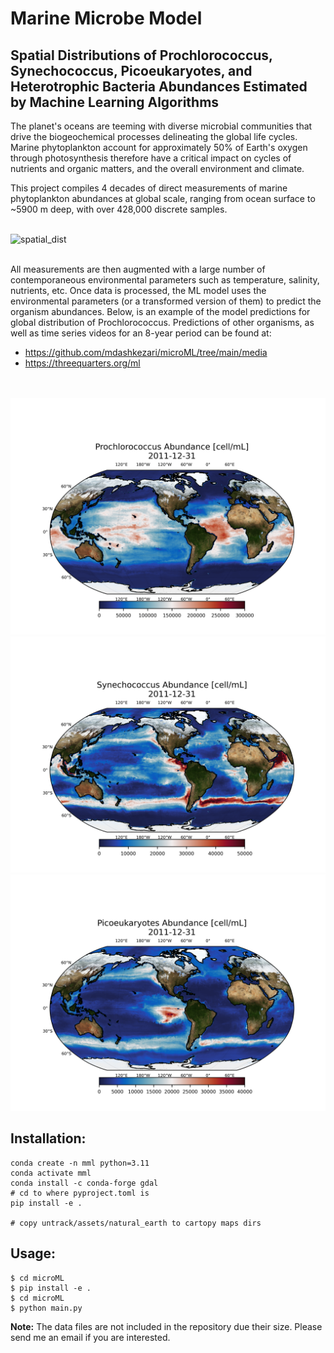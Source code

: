 # Marine Microbe Model 

## Spatial Distributions of Prochlorococcus, Synechococcus,  Picoeukaryotes, and Heterotrophic Bacteria Abundances Estimated by Machine Learning Algorithms

The planet's oceans are teeming with diverse microbial communities that drive the biogeochemical processes delineating the global life cycles. Marine phytoplankton account for approximately 50%  of Earth's oxygen through photosynthesis therefore have a critical impact on cycles of nutrients and organic matters, and the overall environment and climate. 

This project compiles 4 decades of direct measurements of marine phytoplankton abundances at global scale, ranging from ocean surface to ~5900 m deep, with over 428,000 discrete samples.
</br>
</br>

<img src="media/spatial_dist.png" alt="spatial_dist" width="500"/>

</br>
</br>

All measurements are then augmented with a large number of contemporaneous environmental parameters such as temperature, salinity, nutrients, etc. Once data is processed, the ML model uses the environmental parameters (or a transformed version of them) to predict the organism abundances. Below, is an example of the model predictions for global distribution of Prochlorococcus. Predictions of other organisms, as well as time series videos for an 8-year period can be found at:

*  https://github.com/mdashkezari/microML/tree/main/media
* https://threequarters.org/ml

</br>
</br>

<img src="media/proc.png" alt="proc" width="600"/>
<img src="media/sync.png" alt="sync" width="600"/>
<img src="media/pico.png" alt="pico" width="600"/>

## Installation:
```
conda create -n mml python=3.11
conda activate mml
conda install -c conda-forge gdal
# cd to where pyproject.toml is
pip install -e .  

# copy untrack/assets/natural_earth to cartopy maps dirs
```

## Usage:
```
$ cd microML
$ pip install -e .
$ cd microML
$ python main.py 
```


**Note:** 
The data files are not included in the repository due their size. Please send me an email if you are interested.

